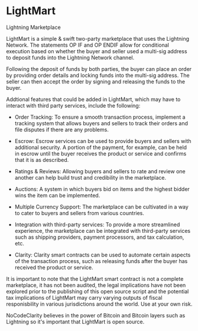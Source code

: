 # LightMart
Lightning Marketplace

LightMart is a simple & swift two-party marketplace that uses the Lightning Network. The statements OP IF and OP ENDIF allow for conditional execution based on whether the buyer and seller used a multi-sig address to deposit funds into the Lightning Network channel.

Following the deposit of funds by both parties, the buyer can place an order by providing order details and locking funds into the multi-sig address. The seller can then accept the order by signing and releasing the funds to the buyer.


Addtional features that could be added in LightMart, which may have to interact with third party services, include the following:

+ Order Tracking: To ensure a smooth transaction process, implement a tracking system that allows buyers and sellers to track their orders and file disputes if there are any problems.

+ Escrow: Escrow services can be used to provide buyers and sellers with additional security. A portion of the payment, for example, can be held in escrow until the buyer receives the product or service and confirms that it is as described.

+ Ratings & Reviews: Allowing buyers and sellers to rate and review one another can help build trust and credibility in the marketplace.

+ Auctions: A system in which buyers bid on items and the highest bidder wins the item can be implemented.

+ Multiple Currency Support: The marketplace can be cultivated in a way to cater to buyers and sellers from various countries.

+ Integration with third-party services: To provide a more streamlined experience, the marketplace can be integrated with third-party services such as shipping providers, payment processors, and tax calculation, etc.

+ Clarity: Clarity smart contracts can be used to automate certain aspects of the transaction process, such as releasing funds after the buyer has received the product or service.

It is important to note that the LightMart smart contract is not a complete marketplace, it has not been audited, the legal implications have not been explored prior to the publishing of this open source script and the potential tax implications of LightMart may carry varying outputs of fiscal responisbility in various jurisdictions around the world. Use at your own risk. 

NoCodeClarity believes in the power of Bitcoin and Bitcoin layers such as Lightning so it's important that LightMart is open source.
